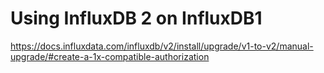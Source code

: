 

# Using InfluxDB 2 on InfluxDB1
https://docs.influxdata.com/influxdb/v2/install/upgrade/v1-to-v2/manual-upgrade/#create-a-1x-compatible-authorization

